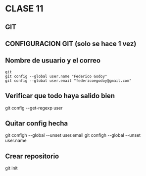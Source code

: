 # CLASE 11

## GIT 

## CONFIGURACION GIT (solo se hace 1 vez)


## Nombre de usuario y el correo

    git
    git config --global user.name "Federico Godoy"
    git config --global user.email "federicoegodoy@gmail.com"

## Verificar que todo haya salido bien

git config --get-regexp user

## Quitar config hecha

git configh --global --unset user.email
git configh --global --unset user.name

## Crear repositorio    

git init